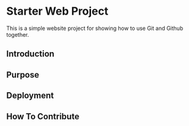 # Starter Web Project

This is a simple website project for showing how to use Git and Github together. 

## Introduction

## Purpose

## Deployment

## How To Contribute